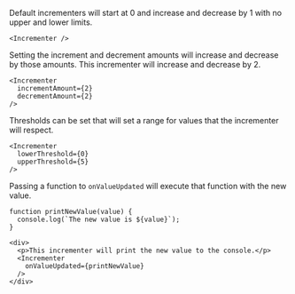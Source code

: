 Default incrementers will start at 0 and increase and decrease by 1 with no upper and lower limits.
```
<Incrementer />
```

Setting the increment and decrement amounts will increase and decrease by those amounts. This incrementer will increase and decrease by 2.
```
<Incrementer
  incrementAmount={2}
  decrementAmount={2}
/>
```

Thresholds can be set that will set a range for values that the incrementer will respect.

```
<Incrementer
  lowerThreshold={0}
  upperThreshold={5}
/>
```

Passing a function to `onValueUpdated` will execute that function with the new value.

```
function printNewValue(value) {
  console.log(`The new value is ${value}`);
}

<div>
  <p>This incrementer will print the new value to the console.</p>
  <Incrementer
    onValueUpdated={printNewValue}
  />
</div>
```
